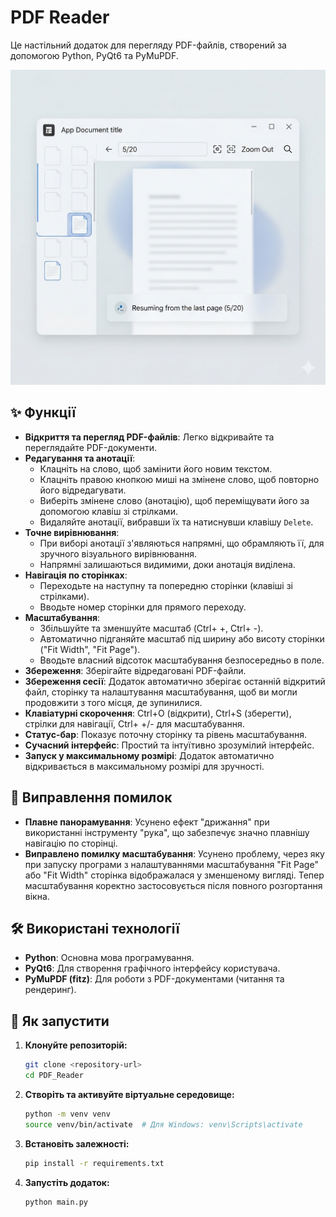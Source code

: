 # PDF Reader

Це настільний додаток для перегляду PDF-файлів, створений за допомогою Python, PyQt6 та PyMuPDF.

![PDF Reader design](pdf_design.png)

## ✨ Функції

- **Відкриття та перегляд PDF-файлів**: Легко відкривайте та переглядайте PDF-документи.
- **Редагування та анотації**:
    - Клацніть на слово, щоб замінити його новим текстом.
    - Клацніть правою кнопкою миші на змінене слово, щоб повторно його відредагувати.
    - Виберіть змінене слово (анотацію), щоб переміщувати його за допомогою клавіш зі стрілками.
    - Видаляйте анотації, вибравши їх та натиснувши клавішу `Delete`.
- **Точне вирівнювання**: 
    - При виборі анотації з'являються напрямні, що обрамляють її, для зручного візуального вирівнювання.
    - Напрямні залишаються видимими, доки анотація виділена.
- **Навігація по сторінках**:
    - Переходьте на наступну та попередню сторінки (клавіші зі стрілками).
    - Вводьте номер сторінки для прямого переходу.
- **Масштабування**:
    - Збільшуйте та зменшуйте масштаб (Ctrl+ +, Ctrl+ -).
    - Автоматично підганяйте масштаб під ширину або висоту сторінки ("Fit Width", "Fit Page").
    - Вводьте власний відсоток масштабування безпосередньо в поле.
- **Збереження**: Зберігайте відредаговані PDF-файли.
- **Збереження сесії**: Додаток автоматично зберігає останній відкритий файл, сторінку та налаштування масштабування, щоб ви могли продовжити з того місця, де зупинилися.
- **Клавіатурні скорочення**: Ctrl+O (відкрити), Ctrl+S (зберегти), стрілки для навігації, Ctrl+ +/- для масштабування.
- **Статус-бар**: Показує поточну сторінку та рівень масштабування.
- **Сучасний інтерфейс**: Простий та інтуїтивно зрозумілий інтерфейс.
- **Запуск у максимальному розмірі**: Додаток автоматично відкривається в максимальному розмірі для зручності.

## 🐞 Виправлення помилок

- **Плавне панорамування**: Усунено ефект "дрижання" при використанні інструменту "рука", що забезпечує значно плавнішу навігацію по сторінці.
- **Виправлено помилку масштабування**: Усунено проблему, через яку при запуску програми з налаштуваннями масштабування "Fit Page" або "Fit Width" сторінка відображалася у зменшеному вигляді. Тепер масштабування коректно застосовується після повного розгортання вікна.

## 🛠️ Використані технології

- **Python**: Основна мова програмування.
- **PyQt6**: Для створення графічного інтерфейсу користувача.
- **PyMuPDF (fitz)**: Для роботи з PDF-документами (читання та рендеринг).

## 🚀 Як запустити

1.  **Клонуйте репозиторій:**
    ```bash
    git clone <repository-url>
    cd PDF_Reader
    ```

2.  **Створіть та активуйте віртуальне середовище:**
    ```bash
    python -m venv venv
    source venv/bin/activate  # Для Windows: venv\Scripts\activate
    ```

3.  **Встановіть залежності:**
    ```bash
    pip install -r requirements.txt
    ```

4.  **Запустіть додаток:**
    ```bash
    python main.py
    ```